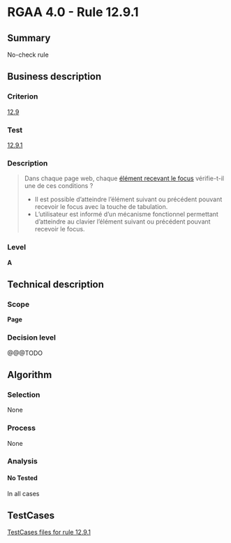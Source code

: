 # RGAA 4.0 - Rule 12.9.1

## Summary
No-check rule


## Business description

### Criterion
[12.9](https://www.numerique.gouv.fr/publications/rgaa-accessibilite/methode/criteres/#crit-12-9)

### Test
[12.9.1](https://www.numerique.gouv.fr/publications/rgaa-accessibilite/methode/criteres/#test-12-9-1)

### Description
> Dans chaque page web, chaque [élément recevant le focus](https://www.numerique.gouv.fr/publications/rgaa-accessibilite/methode/glossaire/#prise-de-focus) vérifie-t-il une de ces conditions ?
> 
> * Il est possible d’atteindre l’élément suivant ou précédent pouvant recevoir le focus avec la touche de tabulation.
> * L’utilisateur est informé d’un mécanisme fonctionnel permettant d’atteindre au clavier l’élément suivant ou précédent pouvant recevoir le focus.

### Level
**A**


## Technical description

### Scope
**Page**

### Decision level
@@@TODO


## Algorithm

### Selection
None

### Process
None

### Analysis

#### No Tested
In all cases


##  TestCases

[TestCases files for rule 12.9.1](https://gitlab.com/asqatasun/Asqatasun/-/tree/v5/rules/rules-rgaa4.0/src/test/resources/testcases/rgaa40//Rgaa40Rule120901/)


